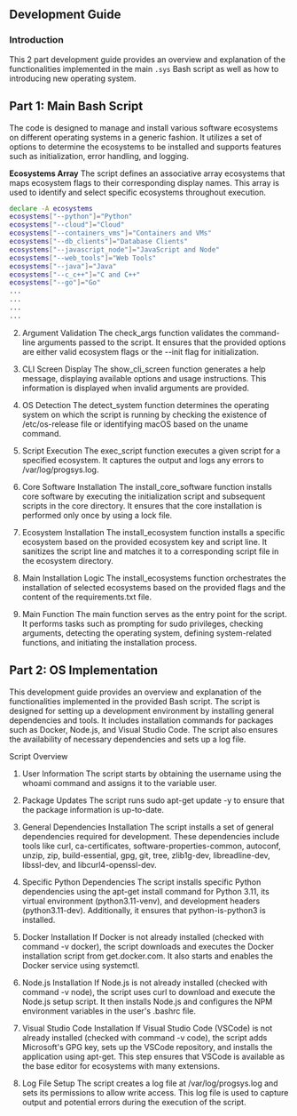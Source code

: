 ## Development Guide

### Introduction

This 2 part development guide provides an overview and explanation of the functionalities implemented in the main `.sys` Bash script as well as how to introducing new operating system.

## Part 1: Main Bash Script

The code is designed to manage and install various software ecosystems on different operating systems in a generic fashion. 
It utilizes a set of options to determine the ecosystems to be installed and supports features such as initialization, error handling, and logging.

**Ecosystems Array**
The script defines an associative array ecosystems that maps ecosystem flags to their corresponding display names. This array is used to identify and select specific ecosystems throughout execution.

```bash
declare -A ecosystems
ecosystems["--python"]="Python"
ecosystems["--cloud"]="Cloud"
ecosystems["--containers_vms"]="Containers and VMs"
ecosystems["--db_clients"]="Database Clients"
ecosystems["--javascript_node"]="JavaScript and Node"
ecosystems["--web_tools"]="Web Tools"
ecosystems["--java"]="Java"
ecosystems["--c_c++"]="C and C++"
ecosystems["--go"]="Go"
...
...
...
...
```

2. Argument Validation
The check_args function validates the command-line arguments passed to the script. It ensures that the provided options are either valid ecosystem flags or the --init flag for initialization.

3. CLI Screen Display
The show_cli_screen function generates a help message, displaying available options and usage instructions. This information is displayed when invalid arguments are provided.

4. OS Detection
The detect_system function determines the operating system on which the script is running by checking the existence of /etc/os-release file or identifying macOS based on the uname command.

5. Script Execution
The exec_script function executes a given script for a specified ecosystem. It captures the output and logs any errors to /var/log/progsys.log.

6. Core Software Installation
The install_core_software function installs core software by executing the initialization script and subsequent scripts in the core directory. It ensures that the core installation is performed only once by using a lock file.

7. Ecosystem Installation
The install_ecosystem function installs a specific ecosystem based on the provided ecosystem key and script line. It sanitizes the script line and matches it to a corresponding script file in the ecosystem directory.

8. Main Installation Logic
The install_ecosystems function orchestrates the installation of selected ecosystems based on the provided flags and the content of the requirements.txt file.

9. Main Function
The main function serves as the entry point for the script. It performs tasks such as prompting for sudo privileges, checking arguments, detecting the operating system, defining system-related functions, and initiating the installation process.

## Part 2: OS Implementation

This development guide provides an overview and explanation of the functionalities implemented in the provided Bash script. The script is designed for setting up a development environment by installing general dependencies and tools. It includes installation commands for packages such as Docker, Node.js, and Visual Studio Code. The script also ensures the availability of necessary dependencies and sets up a log file.

Script Overview
1. User Information
The script starts by obtaining the username using the whoami command and assigns it to the variable user.

2. Package Updates
The script runs sudo apt-get update -y to ensure that the package information is up-to-date.

3. General Dependencies Installation
The script installs a set of general dependencies required for development. These dependencies include tools like curl, ca-certificates, software-properties-common, autoconf, unzip, zip, build-essential, gpg, git, tree, zlib1g-dev, libreadline-dev, libssl-dev, and libcurl4-openssl-dev.

4. Specific Python Dependencies
The script installs specific Python dependencies using the apt-get install command for Python 3.11, its virtual environment (python3.11-venv), and development headers (python3.11-dev). Additionally, it ensures that python-is-python3 is installed.

5. Docker Installation
If Docker is not already installed (checked with command -v docker), the script downloads and executes the Docker installation script from get.docker.com. It also starts and enables the Docker service using systemctl.

6. Node.js Installation
If Node.js is not already installed (checked with command -v node), the script uses curl to download and execute the Node.js setup script. It then installs Node.js and configures the NPM environment variables in the user's .bashrc file.

7. Visual Studio Code Installation
If Visual Studio Code (VSCode) is not already installed (checked with command -v code), the script adds Microsoft's GPG key, sets up the VSCode repository, and installs the application using apt-get. This step ensures that VSCode is available as the base editor for ecosystems with many extensions.

8. Log File Setup
The script creates a log file at /var/log/progsys.log and sets its permissions to allow write access. This log file is used to capture output and potential errors during the execution of the script.
